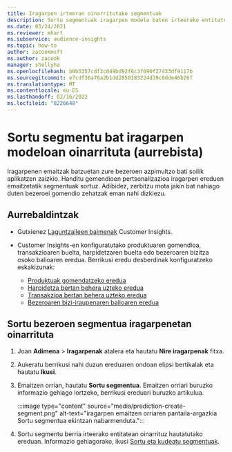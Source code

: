 ```yaml
---
title: Iragarpen irteeran oinarritutako segmentuak
description: Sortu segmentuak iragarpen modelo baten irteerako entitatean oinarrituta.
ms.date: 03/24/2021
ms.reviewer: mhart
ms.subservice: audience-insights
ms.topic: how-to
author: zacookmsft
ms.author: zacook
manager: shellyha
ms.openlocfilehash: b0b3357cdf3c049bd92f6c3f690f27433df9117b
ms.sourcegitcommit: e7cdf36a78a2b1dd2850183224d39c8dde46b26f
ms.translationtype: MT
ms.contentlocale: eu-ES
ms.lasthandoff: 02/16/2022
ms.locfileid: "8226648"
---
```

# <a name="create-a-segment-based-on-a-prediction-model-preview"></a>Sortu segmentu bat iragarpen modeloan oinarrituta (aurrebista)

Iragarpenen emaitzak batzuetan zure bezeroen azpimultzo bati soilik aplikatzen zaizkio. Handitu gomendioen pertsonalizazioa iragarpen ereduen emaitzetatik segmentuak sortuz. Adibidez, zerbitzu mota jakin bat nahiago duten bezeroei gomendio zehatzak eman nahi dizkiezu. 

## <a name="prerequisites"></a>Aurrebaldintzak

- Gutxienez [Laguntzaileen baimenak](permissions.md) Customer Insights.

- Customer Insights-en konfiguratutako produktuaren gomendioa, transakzioaren buelta, harpidetzaren buelta edo bezeroaren bizitza osoko balioaren eredua. Berrikusi eredu desberdinak konfiguratzeko eskakizunak:

  - [Produktuak gomendatzeko eredua](predict-product-recommendation.md)
  - [Harpidetza bertan behera uzteko eredua](predict-subscription-churn.md)
  - [Transakzioa bertan behera uzteko eredua](predict-transactional-churn.md)
  - [Bezeroaren bizi-iraupenaren balioaren eredua](predict-customer-lifetime-value.md)

## <a name="create-a-customer-segment-based-on-predictions"></a>Sortu bezeroen segmentua iragarpenetan oinarrituta

1. Joan **Adimena** > **Iragarpenak** atalera eta hautatu **Nire iragarpenak** fitxa.

1. Aukeratu berrikusi nahi duzun ereduaren ondoan elipsi bertikalak eta hautatu **Ikusi**.

1. Emaitzen orrian, hautatu **Sortu segmentua**. Emaitzen orriari buruzko informazio gehiago lortzeko, berrikusi ereduari buruzko artikulua.

   :::image type="content" source="media/prediction-create-segment.png" alt-text="iragarpen emaitzen orriaren pantaila-argazkia Sortu segmentua ekintzan nabarmenduta.":::

1. Sortu segmentu berria irteerako entitatean oinarrituz hautatutako ereduan. Informazio gehiagorako, ikusi [Sortu eta kudeatu segmentuak](segments.md).